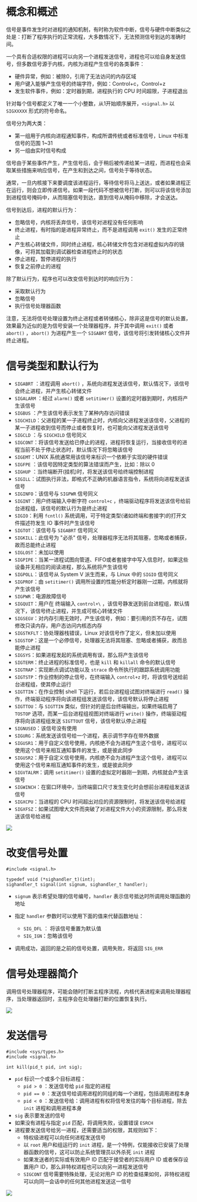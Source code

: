 # 概念和概述

信号是事件发生时对进程的通知机制，有时称为软件中断，信号与硬件中断类似之处是：打断了程序执行的正常流程，大多数情况下，无法预测信号到达的准确时间。

一个具有合适权限的进程可以向另一个进程发送信号，进程也可以给自身发送信号，但多数信号源于内核，内核为进程产生信号的各类事件：

- 硬件异常，例如：被除0，引用了无法访问的内存区域
- 用户键入能够产生信号的终端字符，例如：Control+c，Control+z
- 发生软件事件，例如：定时器到期，进程执行的 CPU 时间超限，子进程退出

针对每个信号都定义了唯一一个小整数，从1开始顺序展开，`<signal.h>`  以 `SIGXXXXX`  形式的符号命名。

信号分为两大类：

- 第一组用于内核向进程通知事件，构成所谓传统或者标准信号，Linux 中标准信号的范围 1~31
- 另一组由实时信号构成

信号由于某些事件产生，产生信号后，会于稍后被传递给某一进程，而进程也会采取某些措施来响应信号，在产生和到达之间，信号处于等待状态。

通常，一旦内核接下来要调度该进程运行，等待信号将马上送达，或者如果进程正在运行，则会立即传递信号。如果一段代码不想被信号打断，则可以将该信号添加到进程信号掩码中，从而阻塞信号到达，直到信号从掩码中移除，才会送达。

信号到达后，进程的默认行为：

- 忽略信号，内核将丢弃信号，该信号对进程没有任何影响
- 终止进程，有时指的是进程异常终止，而不是进程调用 `exit()` 发生的正常终止
- 产生核心转储文件，同时终止进程，核心转储文件包含对进程虚拟内存的镜像，可将其加载到调试器检查进程终止时的状态
- 停止进程，暂停进程的执行
- 恢复之前停止的进程

除了默认行为，程序也可以改变信号到达时的响应行为：

- 采取默认行为
- 忽略信号
- 执行信号处理器函数

注意，无法将信号处理设置为终止进程或者转储核心，除非这是信号的默认处置，效果最为近似的是为信号安装一个处理器程序，并于其中调用 `exit()` 或者 `abort()` ，`abort()` 为进程产生一个 `SIGABRT` 信号，该信号将引发转储核心文件并终止进程。

# 信号类型和默认行为

- `SIGABRT` ：进程调用 `abort()` ，系统向进程发送该信号，默认情况下，该信号会终止进程，并产生核心转储文件
- `SIGALARM` ：经过 `alarm()`  或者 `setitimer()` 设置的定时器到期时，内核将产生该信号
- `SIGBUS` ：产生该信号表示发生了某种内存访问错误
- `SIGCHILD`：父进程的某一子进程终止时，内核向父进程发送该信号，父进程的某一子进程收到信号而停止或者恢复时，也可能向父进程发送该信号
- `SIGCLD` ：与 `SIGCHILD` 信号同义
-  `SIGCONT`：将该信号发送给已停止的进程，进程将恢复运行，当接收信号的进程当前不处于停止状态时，默认情况下将忽略该信号
- `SIGEMT`：UNIX 系统通常用该信号来标识一个依赖于实现的硬件错误
- `SIGFPE` ：该信号因特定类型的算法错误而产生，比如：除以 0
- `SIGHUP` ：当终端断开(挂机)时，将发送该信号给终端控制进程
- `SIGILL`：试图执行非法，即格式不正确的机器语言指令，系统将向进程发送该信号
- `SIGINFO`：该信号与 `SIGPWR` 信号同义
- `SIGINT`：用户终端输入中断字符 `control+c` ，终端驱动程序将发送该信号给前台进程组，该信号的默认行为是终止进程
- `SIGIO`：利用 `fcntl()`  系统调用，可于特定类型(诸如终端和套接字)的打开文件描述符发生 IO 事件时产生该信号
- `SIGTOT`：该信号与 `SIGABRT` 信号同义
- `SIGKILL`：此信号为 "必杀" 信号，处理器程序无法将其阻塞，忽略或者捕获，故而总能终止进程
- `SIGLOST`：未加以使用
- `SIGPIPE`：当某一进程试图向管道、FIFO或者套接字中写入信息时，如果这些设备并无相应的阅读进程，那么系统将产生该信号
- `SIGPOLL`：该信号从 System V 派生而来，与 Linux 中的 `SIGIO`  信号同义
- `SIGPROF`：由 `setitimer()` 调用所设置的性能分析定时器刚一过期，内核就将产生该信号
- `SIGPWR`：电源故障信号
- `SIGQUIT`：用户在 终端输入 `control+\` ，该信号静发送到前台进程组，默认情况下，该信号终止进程，并生成可核心转储文件
- `SIGSEGV`：对内存引用无效时，产生该信号，例如：要引用的页不存在，试图修改只读内存，用户态访问内核态内存
- `SIGSTKFLT`：协处理器栈错误，Linux 对该信号作了定义，但未加以使用
- `SIGSTOP`：这是一个必停信号，处理器无法将其阻塞、忽略或者捕获，故而总能停止进程
- `SIGSYS`：如果进程发起的系统调用有误，那么将产生该信号
- `SIGTERM`：终止进程的标准信号，也是 `kill`  和 `killall` 命令的默认信号
- `SIGTRAP`：实现断点调试功能以及 `strace` 命令所执行的跟踪系统调用功能
- `SIGTSTP`：作业控制的停止信号，在终端输入 `control+z` 时，将该信号送给前台进程组，使其停止运行
- `SIGTTIN`：在作业控制 shell 下运行，若后台进程组试图对终端进行 `read()` 操作，终端驱动程序将向该进程组发送该信号，该信号默认将停止进程
- `SIGTTOU`：与 `SIGTTIN`  类似，但针对的是后台终端输出，如果终端启用了 `TOSTOP` 选项，而某一后台进程组视图对终端进行 `write()` 操作，终端驱动程序将向该进程组发送 `SIGTTOUT` 信号，该信号默认停止进程
- `SIGNUSED`：该信号没有使用
- `SIGURG`：系统发送该信号给一个进程，表示调节字存在带外数据
- `SIGUSR1`：用于自定义信号使用，内核绝不会为进程产生这个信号，进程可以使用这个信号来相互通知事件的发生，或是彼此同步
- `SIGUSR2`：用于自定义信号使用，内核绝不会为进程产生这个信号，进程可以使用这个信号来相互通知事件的发生，或是彼此同步
- `SIGVTALRM`：调用 `setitimer()`  设置的虚拟定时器刚一到期，内核就会产生该信号
- `SIGWINCH`：在窗口环境中，当终端窗口尺寸发生变化时会想前台进程组发送该信号
- `SIGXCPU`：当进程的 CPU 时间超出对应的资源限制时，将发送该信号给进程
- `SIGXFSZ`：如果试图增大文件而突破了对进程文件大小的资源限制，那么将发送该信号给进程

![](./img/signals.png)

# 改变信号处置

```
#include <signal.h>

typedef void (*sighandler_t)(int);
sighandler_t signal(int signum, sighandler_t handler);
```

- `signum` 表示希望处理的信号编号，`handler` 表示信号抵达时所调用处理函数的地址

- 指定 `handler` 参数时可以使用下面的值来代替函数地址：

  - `SIG_DFL` ： 将该信号重置为默认值
  - `SIG_IGN`：忽略该信号
  
- 调用成功，返回的是之前的信号处置，调用失败，将返回 `SIG_ERR`
# 信号处理器简介

调用信号处理器程序，可能会随时打断主程序流程，内核代表进程来调用处理器程序，当处理器返回时，主程序会在处理器打断的位置恢复执行。

![](./img/signal_process.png)  

# 发送信号

```
#include <sys/types.h>
#include <signal.h>

int kill(pid_t pid, int sig);
```

- `pid` 标识一个或多个目标进程：
  - `pid > 0` ：发送信号给 `pid` 指定的进程
  - `pid == 0` ：发送信号给调用进程的同组的每一个进程，包括调用进程本身
  - `pid < 0` ：发送信号给：调用进程有权将信号发往的每个目标进程，除去  `init` 进程和调用进程本身
- `sig` 表示要发送的信号
- 如果没有进程与指定 `pid`  匹配，将调用失败，设置错误 `ESRCH`
- 进程要发送信号给另一进程，还需要适当的权限，其规则如下：
  - 特权级进程可以向任何进程发送信号
  - 以 `root`  用户和组运行的 `init` 进程，是一个特例，仅能接收已安装了处理器函数的信号，这可以防止系统管理员以外杀死 `init` 进程
  - 如果发送者的实际或有效用户 ID 匹配于接受者的实际用户 ID 或者保存设置用户 ID，那么非特权进程也可以向另一进程发送信号
  - `SIGCONT` 信号需要特殊处理，无论对用户 ID 的检查结果如何，非特权进程可以向同一会话中的任何其他进程发送这一信号

![](./img/send_signal_authority.png)



  

  

  

















